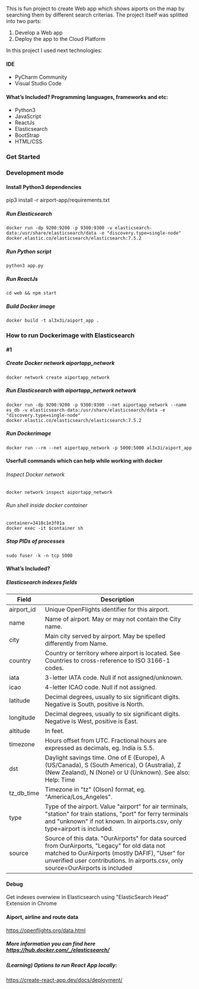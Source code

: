 This is fun project to create Web app which shows aiports on the map by searching them by different search criterias.
The project itself was splitted into two parts:

1. Develop a Web app
2. Deploy the app to the Cloud Platform

In this project I used next technologies:

#### IDE

- PyCharm Community
- Visual Studio Code

#### What’s Included? Programming languages, frameworks and etc:

- Python3
- JavaScript
- ReactJs
- Elasticsearch
- BootStrap
- HTML/CSS

### Get Started

### Development mode

#### Install Python3 dependencies

pip3 install -r airport-app/requirements.txt

##### Run Elasticsearch

```
docker run -dp 9200:9200 -p 9300:9300 -v elasticsearch-data:/usr/share/elasticsearch/data -e "discovery.type=single-node" docker.elastic.co/elasticsearch/elasticsearch:7.5.2
```

##### Run Python script

```
python3 app.py
```

##### Run ReactJs

```
cd web && npm start
```

##### Build Docker image

```
docker build -t al3x3i/aiport_app .
```

### How to run Dockerimage with Elasticsearch

#### #1

##### Create Docker network aiportapp_network

```
docker network create aiportapp_network
```

##### Run Elasticsearch with aiportapp_network network

```
docker run -dp 9200:9200 -p 9300:9300 --net aiportapp_network --name es_db -v elasticsearch-data:/usr/share/elasticsearch/data -e "discovery.type=single-node" docker.elastic.co/elasticsearch/elasticsearch:7.5.2
```

##### Run Dockerimage

```
docker run --rm --net aiportapp_network -p 5000:5000 al3x3i/aiport_app
```

#### Userfull commands which can help while working with docker

###### Inspect Docker network

```
docker network inspect aiportapp_network
```

###### Run shell inside docker container

```
container=3418c1e3f01a
docker exec -it $container sh
```

##### Stop PIDs of processes

```
sudo fuser -k -n tcp 5000
```

#### What’s Included?

##### Elasticsearch indexes fields

| Field      | Description                                                                                                                                                                                                                           |
| ---------- | ------------------------------------------------------------------------------------------------------------------------------------------------------------------------------------------------------------------------------------- |
| airport_id | Unique OpenFlights identifier for this airport.                                                                                                                                                                                       |
| name       | Name of airport. May or may not contain the City name.                                                                                                                                                                                |
| city       | Main city served by airport. May be spelled differently from Name.                                                                                                                                                                    |
| country    | Country or territory where airport is located. See Countries to cross-reference to ISO 3166-1 codes.                                                                                                                                  |
| iata       | 3-letter IATA code. Null if not assigned/unknown.                                                                                                                                                                                     |
| icao       | 4-letter ICAO code. Null if not assigned.                                                                                                                                                                                             |
| latitude   | Decimal degrees, usually to six significant digits. Negative is South, positive is North.                                                                                                                                             |
| longitude  | Decimal degrees, usually to six significant digits. Negative is West, positive is East.                                                                                                                                               |
| altitude   | In feet.                                                                                                                                                                                                                              |
| timezone   | Hours offset from UTC. Fractional hours are expressed as decimals, eg. India is 5.5.                                                                                                                                                  |
| dst        | Daylight savings time. One of E (Europe), A (US/Canada), S (South America), O (Australia), Z (New Zealand), N (None) or U (Unknown). See also: Help: Time                                                                             |
| tz_db_time | Timezone in "tz" (Olson) format, eg. "America/Los_Angeles".                                                                                                                                                                           |
| type       | Type of the airport. Value "airport" for air terminals, "station" for train stations, "port" for ferry terminals and "unknown" if not known. In airports.csv, only type=airport is included.                                          |
| source     | Source of this data. "OurAirports" for data sourced from OurAirports, "Legacy" for old data not matched to OurAirports (mostly DAFIF), "User" for unverified user contributions. In airports.csv, only source=OurAirports is included |

#### Debug

Get indexes overwiew in Elasticsearch using "ElasticSearch Head" Extension in Chrome

#### Aiport, airline and route data

https://openflights.org/data.html

##### More information you can find here https://hub.docker.com/_/elasticsearch/

##### (Learning) Options to run React App locally:

https://create-react-app.dev/docs/deployment/
